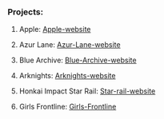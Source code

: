 ### Projects:

1. Apple: [Apple-website](https://www.apple.com/ca/)

2. Azur Lane: [Azur-Lane-website](https://azurlane.yo-star.com/#/)

3. Blue Archive: [Blue-Archive-website](https://bluearchive.nexon.com/home)

4. Arknights: [Arknights-website](https://www.arknights.global)

5. Honkai Impact Star Rail: [Star-rail-website](https://hsr.hoyoverse.com/en-us/)

6. Girls Frontline: [Girls-Frontline](https://gf.sunborngame.com)
